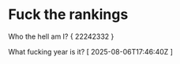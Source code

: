 # Fuck the rankings

Who the hell am I?
{ 22242332 }

What fucking year is it?
[ 2025-08-06T17:46:40Z ]
